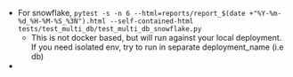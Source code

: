 - For snowflake, `pytest -s -n 6 --html=reports/report_$(date +"%Y-%m-%d_%H-%M-%S_%3N").html --self-contained-html tests/test_multi_db/test_multi_db_snowflake.py`
  - This is not docker based, but will run against your local deployment. If you need isolated env, try to run in separate deployment_name (i.e db)
- 